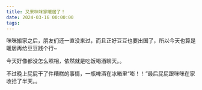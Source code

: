 ```yaml
---
title: 又来咪咪家暖居了！
date: 2024-03-16 00:00:00
tags:
---
```


咪咪搬家之后，朋友们还一直没来过，而且正好豆豆也要出国了，所以今天也算是暖居再给豆豆践个行~

今天好像都没怎么照相，依然就是吃饭喝酒聊天。。

不过晚上屁屁干了件糟糕的事情，一瓶啤酒在冰箱里“嘭！！”最后屁屁跟咪咪在家收拾了半天。。